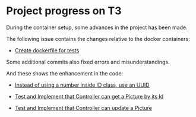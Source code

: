 # Project progress on T3

During the container setup, some advances in the project has been made.

The following issue contains the changes relative to the docker containers:

- [Create dockerfile for tests](https://github.com/GabCas28/Image-Repository/issues/57)

Some additional commits also fixed errors and misunderstandings.

And these shows the enhancement in the code:

- [Instead of using a number inside ID class, use an UUID](https://github.com/GabCas28/Image-Repository/issues/54)

- [Test and Implement that Controller can get a Picture by its Id](https://github.com/GabCas28/Image-Repository/issues/58)

- [Test and Implement that Controller can update a Picture](https://github.com/GabCas28/Image-Repository/issues/50)